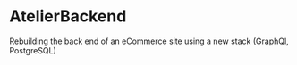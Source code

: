 # AtelierBackend
Rebuilding the back end of an eCommerce site using a new stack (GraphQl, PostgreSQL)
